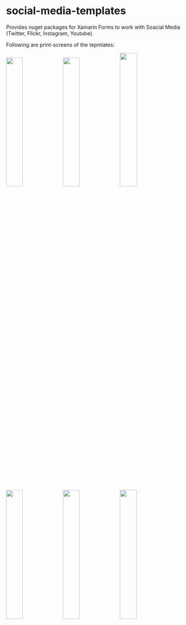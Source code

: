 # social-media-templates
Provides nuget packages for Xamarin Forms to work with Soacial Media (Twitter, Flickr, Instagram, Youtube).

Following are print-screens of the tepmlates:

<img src="https://github.com/HoussemDellai/social-media-templates/blob/master/Icons/flickr-printscreen.PNG?raw=true" width="30%"/>
<img src="https://github.com/HoussemDellai/social-media-templates/blob/master/Icons/instagram-printscreen.PNG?raw=true" width="30%"/>
<img src="https://github.com/HoussemDellai/social-media-templates/blob/master/Icons/foursquare-printscreen.PNG?raw=true" width="30.5%"/>

<img src="https://github.com/HoussemDellai/social-media-templates/blob/master/Icons/twitter-printscreen.PNG?raw=true" width="30%"/>
<img src="https://github.com/HoussemDellai/social-media-templates/blob/master/Icons/youtube-printscreen.PNG?raw=true" width="30%"/>

<img src="https://github.com/HoussemDellai/social-media-templates/blob/master/Icons/eventbrite-iOS.PNG?raw=true" width="30%"/>
